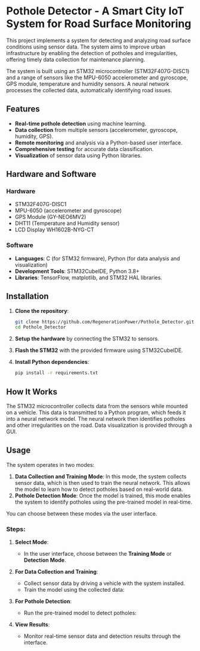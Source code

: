 # Pothole Detector - A Smart City IoT System for Road Surface Monitoring

This project implements a system for detecting and analyzing road surface conditions using sensor data. The system aims to improve urban infrastructure by enabling the detection of potholes and irregularities, offering timely data collection for maintenance planning.

The system is built using an STM32 microcontroller (STM32F407G-DISC1) and a range of sensors like the MPU-6050 accelerometer and gyroscope, GPS module, temperature and humidity sensors. A neural network processes the collected data, automatically identifying road issues.

## Features
- **Real-time pothole detection** using machine learning.
- **Data collection** from multiple sensors (accelerometer, gyroscope, humidity, GPS).
- **Remote monitoring** and analysis via a Python-based user interface.
- **Comprehensive testing** for accurate data classification.
- **Visualization** of sensor data using Python libraries.

## Hardware and Software
### Hardware
- STM32F407G-DISC1
- MPU-6050 (accelerometer and gyroscope)
- GPS Module (GY-NEO6MV2)
- DHT11 (Temperature and Humidity sensor)
- LCD Display WH1602B-NYG-CT

### Software
- **Languages**: C (for STM32 firmware), Python (for data analysis and visualization)
- **Development Tools**: STM32CubeIDE, Python 3.8+
- **Libraries**: TensorFlow, matplotlib, and STM32 HAL libraries.

## Installation
1. **Clone the repository**:
   ```bash
   git clone https://github.com/RegenerationPower/Pothole_Detector.git
   cd Pothole_Detector
   ```

2. **Setup the hardware** by connecting the STM32 to sensors.
3. **Flash the STM32** with the provided firmware using STM32CubeIDE.
4. **Install Python dependencies**:
   ```bash
   pip install -r requirements.txt
   ```

## How It Works
The STM32 microcontroller collects data from the sensors while mounted on a vehicle. This data is transmitted to a Python program, which feeds it into a neural network model. The neural network then identifies potholes and other irregularities on the road. Data visualization is provided through a GUI.

## Usage
The system operates in two modes: 
1. **Data Collection and Training Mode**: In this mode, the system collects sensor data, which is then used to train the neural network. This allows the model to learn how to detect potholes based on real-world data.
2. **Pothole Detection Mode**: Once the model is trained, this mode enables the system to identify potholes using the pre-trained model in real-time.

You can choose between these modes via the user interface.

### Steps:
1. **Select Mode**:
   - In the user interface, choose between the **Training Mode** or **Detection Mode**.
   
2. **For Data Collection and Training**:
   - Collect sensor data by driving a vehicle with the system installed.
   - Train the model using the collected data:

3. **For Pothole Detection**:
   - Run the pre-trained model to detect potholes:

4. **View Results**:
   - Monitor real-time sensor data and detection results through the interface.
